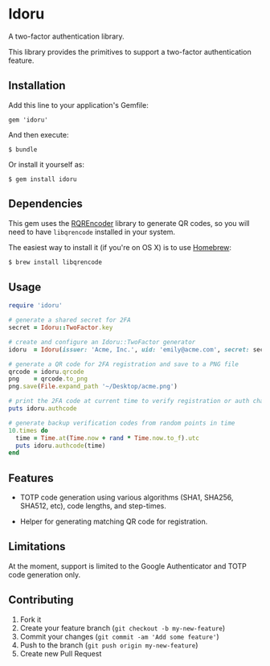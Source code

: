# Idoru

A two-factor authentication library.

This library provides the primitives to support a two-factor authentication feature.

## Installation

Add this line to your application's Gemfile:

    gem 'idoru'

And then execute:

    $ bundle

Or install it yourself as:

    $ gem install idoru

## Dependencies

This gem uses the [RQREncoder](https://github.com/mattyr/rqrencoder) library
to generate QR codes, so you will need to have `libqrencode` installed in your
system.

The easiest way to install it (if you're on OS X) is to use [Homebrew](http://brew.sh/):

````sh
$ brew install libqrencode
````

## Usage

````ruby
require 'idoru'

# generate a shared secret for 2FA
secret = Idoru::TwoFactor.key

# create and configure an Idoru::TwoFactor generator
idoru  = Idoru(issuer: 'Acme, Inc.', uid: 'emily@acme.com', secret: secret)

# generate a QR code for 2FA registration and save to a PNG file
qrcode = idoru.qrcode
png    = qrcode.to_png
png.save(File.expand_path '~/Desktop/acme.png')

# print the 2FA code at current time to verify registration or auth challenge
puts idoru.authcode

# generate backup verification codes from random points in time
10.times do
  time = Time.at(Time.now + rand * Time.now.to_f).utc
  puts idoru.authcode(time)
end
````


## Features

* TOTP code generation using various algorithms (SHA1, SHA256, SHA512, etc),
code lengths, and step-times.

* Helper for generating matching QR code for registration.

## Limitations

At the moment, support is limited to the Google Authenticator and TOTP code
generation only.

## Contributing

1. Fork it
2. Create your feature branch (`git checkout -b my-new-feature`)
3. Commit your changes (`git commit -am 'Add some feature'`)
4. Push to the branch (`git push origin my-new-feature`)
5. Create new Pull Request
